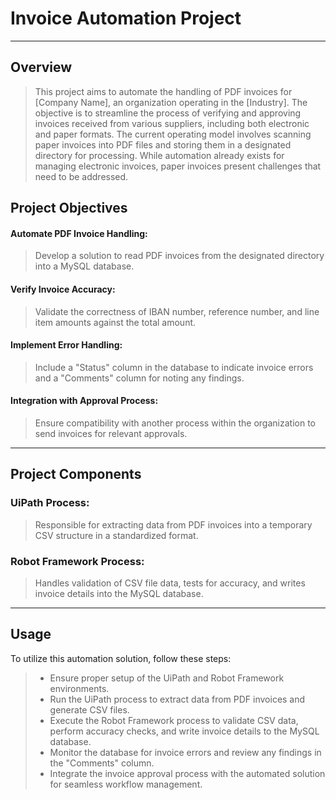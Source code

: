 # Invoice Automation Project
---
## Overview
> This project aims to automate the handling of PDF invoices for [Company Name], an organization operating in the [Industry].
> The objective is to streamline the process of verifying and approving invoices received from various suppliers, including both electronic and paper formats.
> The current operating model involves scanning paper invoices into PDF files and storing them in a designated directory for processing.
> While automation already exists for managing electronic invoices, paper invoices present challenges that need to be addressed.

## Project Objectives
#### Automate PDF Invoice Handling:
> Develop a solution to read PDF invoices from the designated directory into a MySQL database.
#### Verify Invoice Accuracy: 
> Validate the correctness of IBAN number, reference number, and line item amounts against the total amount.
#### Implement Error Handling: 
> Include a "Status" column in the database to indicate invoice errors and a "Comments" column for noting any findings.
#### Integration with Approval Process:
> Ensure compatibility with another process within the organization to send invoices for relevant approvals.
---
## Project Components
### UiPath Process: 
> Responsible for extracting data from PDF invoices into a temporary CSV structure in a standardized format.
### Robot Framework Process:
> Handles validation of CSV file data, tests for accuracy, and writes invoice details into the MySQL database.
---
## Usage
To utilize this automation solution, follow these steps:

>- Ensure proper setup of the UiPath and Robot Framework environments.
>- Run the UiPath process to extract data from PDF invoices and generate CSV files.
>- Execute the Robot Framework process to validate CSV data, perform accuracy checks, and write invoice details to the MySQL database.
>- Monitor the database for invoice errors and review any findings in the "Comments" column.
>- Integrate the invoice approval process with the automated solution for seamless workflow management.
